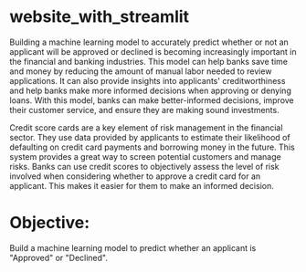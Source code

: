 # website_with_streamlit

Building a machine learning model to accurately predict whether or not an applicant will be approved or declined is becoming increasingly important in the financial and banking industries. This model can help banks save time and money by reducing the amount of manual labor needed to review applications. It can also provide insights into applicants' creditworthiness and help banks make more informed decisions when approving or denying loans. 
With this model, banks can make better-informed decisions, improve their customer service, and ensure they are making sound investments.

Credit score cards are a key element of risk management in the financial sector. They use data provided by applicants to estimate their likelihood of defaulting on credit card payments and borrowing money in the future. 
This system provides a great way to screen potential customers and manage risks. Banks can use credit scores to objectively assess the level of risk involved when considering whether to approve a credit card for an applicant. This makes it easier for them to make an informed decision.

# Objective:
Build a machine learning model to predict whether an applicant is "Approved" or "Declined".
